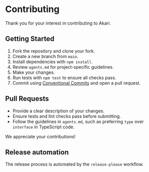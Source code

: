 # Contributing

Thank you for your interest in contributing to Akari.

## Getting Started

1. Fork the repository and clone your fork.
2. Create a new branch from `main`.
3. Install dependencies with `npm install`.
4. Review `agents.md` for project-specific guidelines.
5. Make your changes.
6. Run tests with `npm test` to ensure all checks pass.
7. Commit using [Conventional Commits](https://www.conventionalcommits.org/) and open a pull request.

## Pull Requests

- Provide a clear description of your changes.
- Ensure tests and lint checks pass before submitting.
- Follow the guidelines in `agents.md`, such as preferring `type` over `interface` in TypeScript code.

We appreciate your contributions!

## Release automation

The release process is automated by the `release-please` workflow.
